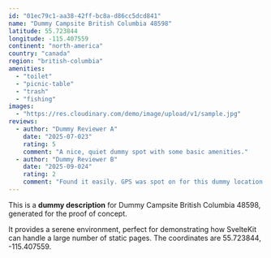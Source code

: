 ```yaml
---
id: "01ec79c1-aa38-42ff-bc8a-d86cc5dcd841"
name: "Dummy Campsite British Columbia 48598"
latitude: 55.723844
longitude: -115.407559
continent: "north-america"
country: "canada"
region: "british-columbia"
amenities:
  - "toilet"
  - "picnic-table"
  - "trash"
  - "fishing"
images:
  - "https://res.cloudinary.com/demo/image/upload/v1/sample.jpg"
reviews:
  - author: "Dummy Reviewer A"
    date: "2025-07-023"
    rating: 5
    comment: "A nice, quiet dummy spot with some basic amenities."
  - author: "Dummy Reviewer B"
    date: "2025-09-024"
    rating: 2
    comment: "Found it easily. GPS was spot on for this dummy location."
---
```


This is a **dummy description** for Dummy Campsite British Columbia 48598, generated for the proof of concept.

It provides a serene environment, perfect for demonstrating how SvelteKit can handle a large number of static pages. The coordinates are 55.723844, -115.407559.
